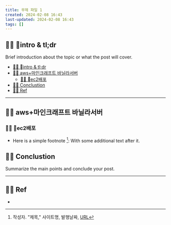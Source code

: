 ```yaml
---
title: 무제 파일 1
created: 2024-02-08 16:43
last-updated: 2024-02-08 16:43
tags: []
---
```


## 👯‍♂️ intro & tl;dr

Brief introduction about the topic or what the post will cover.

- [👯‍♂️ intro & tl;dr](#%F0%9F%91%AF%E2%80%8D%E2%99%82%EF%B8%8F%20%08intro%20&%20tl;dr)
- [👯‍♂️ aws+마인크래프트 바닐라서버](#%F0%9F%91%AF%E2%80%8D%E2%99%82%EF%B8%8F%20aws+%EB%A7%88%EC%9D%B8%ED%81%AC%EB%9E%98%ED%94%84%ED%8A%B8%20%EB%B0%94%EB%8B%90%EB%9D%BC%EC%84%9C%EB%B2%84)
	- [👯‍♂️ ec2배포](#%F0%9F%91%AF%E2%80%8D%E2%99%82%EF%B8%8F%20%08ec2%EB%B0%B0%ED%8F%AC)
- [👯‍♂️ Conclustion](#%F0%9F%91%AF%E2%80%8D%E2%99%82%EF%B8%8F%20Conclustion)
- [👯‍♂️ Ref](#%F0%9F%91%AF%E2%80%8D%E2%99%82%EF%B8%8F%20Ref)

--- 

## 👯‍♂️ aws+마인크래프트 바닐라서버


### 👯‍♂️ ec2배포 

- Here is a simple footnote [^1]:  With some additional text after it.

## 👯‍♂️ Conclustion

Summarize the main points and conclude your post.

--- 

## 👯‍♂️ Ref

- [^1]:  작성자. "제목," 사이트명, 발행날짜, [URL](www.naver.com)

